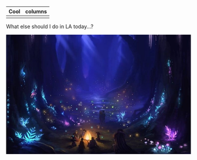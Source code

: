 | Cool | columns |
| :--- | :--- |
|  |  |

What else should I do in LA today...?



![](/assets/2ad637836710c5528e952086b5458f21.jpg)







